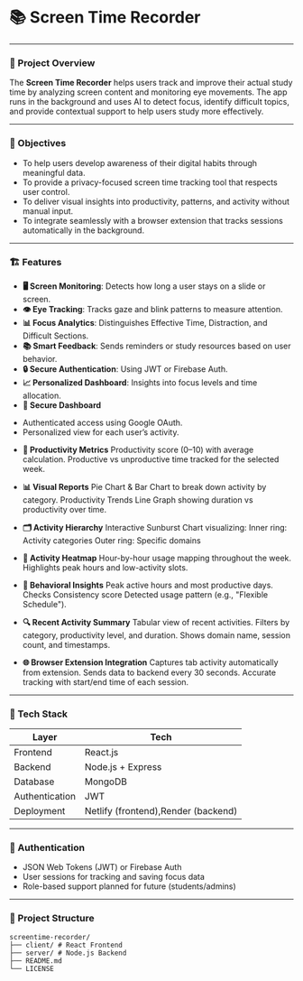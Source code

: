 # 📚 Screen Time Recorder

---

### 🧠 Project Overview

The **Screen Time Recorder** helps users track and improve their actual study time by analyzing screen content and monitoring eye movements. The app runs in the background and uses AI to detect focus, identify difficult topics, and provide contextual support to help users study more effectively.

---

### 🎯 Objectives

- To help users develop awareness of their digital habits through meaningful data.
- To provide a privacy-focused screen time tracking tool that respects user control.
- To deliver visual insights into productivity, patterns, and activity without manual input.
- To integrate seamlessly with a browser extension that tracks sessions automatically in the background.



---

### 🏗️ Features

- **🖥️ Screen Monitoring**: Detects how long a user stays on a slide or screen.
- **👁️ Eye Tracking**: Tracks gaze and blink patterns to measure attention.
- **📊 Focus Analytics**: Distinguishes Effective Time, Distraction, and Difficult Sections.
- **📚 Smart Feedback**: Sends reminders or study resources based on user behavior.
- **🔒 Secure Authentication**: Using JWT or Firebase Auth.
- **📈 Personalized Dashboard**: Insights into focus levels and time allocation.
- **🔐 Secure Dashboard** 
* Authenticated access using Google OAuth.
* Personalized view for each user’s activity.

- **🧾 Productivity Metrics**
Productivity score (0–10) with average calculation.
Productive vs unproductive time tracked for the selected week.

- **📊 Visual Reports**
Pie Chart & Bar Chart to break down activity by category.
Productivity Trends Line Graph showing duration vs productivity over time.

- **🗂️ Activity Hierarchy**
Interactive Sunburst Chart visualizing:
Inner ring: Activity categories
Outer ring: Specific domains

- **📆 Activity Heatmap**
Hour-by-hour usage mapping throughout the week.
Highlights peak hours and low-activity slots.

- **🧠 Behavioral Insights**
Peak active hours and most productive days.
Checks Consistency score 
Detected usage pattern (e.g., "Flexible Schedule").

- **🔍 Recent Activity Summary**
Tabular view of recent activities.
Filters by category, productivity level, and duration.
Shows domain name, session count, and timestamps.

- **🌐 Browser Extension Integration**
Captures tab activity automatically from extension.
Sends data to backend every 30 seconds.
Accurate tracking with start/end time of each session.



---

### 🔧 Tech Stack

| Layer          | Tech                                                             |
| -------------- | ---------------------------------------------------------------- |
| Frontend       | React.js                                                         |
| Backend        | Node.js + Express                                  |
| Database       | MongoDB                                  |
| Authentication | JWT                                            |
| Deployment     | Netlify (frontend),Render (backend) |              |

---

### 🔐 Authentication

- JSON Web Tokens (JWT) or Firebase Auth
- User sessions for tracking and saving focus data
- Role-based support planned for future (students/admins)

---

### 📁 Project Structure

```shell
screentime-recorder/
├── client/ # React Frontend
├── server/ # Node.js Backend
├── README.md
└── LICENSE
```
